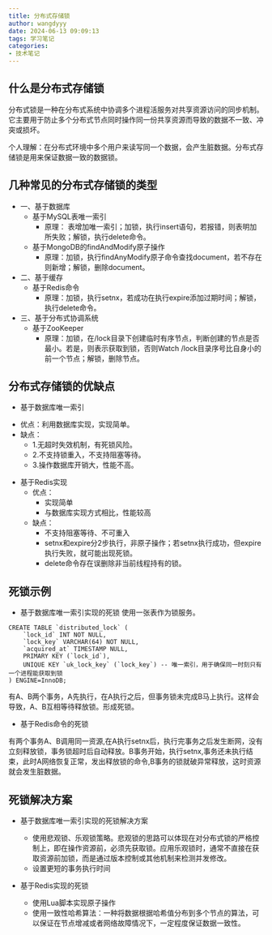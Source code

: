 ```yaml
---
title: 分布式存储锁
author: wangdyyy
date: 2024-06-13 09:09:13
tags: 学习笔记
categories:
- 技术笔记
---
```




## 什么是分布式存储锁
分布式锁是一种在分布式系统中协调多个进程活服务对共享资源访问的同步机制。它主要用于防止多个分布式节点同时操作同一份共享资源而导致的数据不一致、冲突或损坏。

个人理解：在分布式环境中多个用户来读写同一个数据，会产生脏数据。分布式存储锁是用来保证数据一致的数据锁。

## 几种常见的分布式存储锁的类型

* 一、基于数据库
    - 基于MySQL表唯一索引
        - 原理： 表增加唯一索引；加锁，执行insert语句，若报错，则表明加所失败；解锁，执行delete命令。
    - 基于MongoDB的findAndModify原子操作
      - 原理：加锁，执行findAnyModify原子命令查找document，若不存在则新增；解锁，删除document。
* 二、基于缓存
    - 基于Redis命令
      - 原理：加锁，执行setnx，若成功在执行expire添加过期时间；解锁，执行delete命令。
* 三、基于分布式协调系统
  - 基于ZooKeeper
    - 原理：加锁，在/lock目录下创建临时有序节点，判断创建的节点是否最小。若是，则表示获取到锁，否则Watch /lock目录序号比自身小的前一个节点；解锁，删除节点。

## 分布式存储锁的优缺点

* 基于数据库唯一索引
 - 优点：利用数据库实现，实现简单。
 - 缺点：
   - 1.无超时失效机制，有死锁风险。
   - 2.不支持锁重入，不支持阻塞等待。
   - 3.操作数据库开销大，性能不高。

* 基于Redis实现
  - 优点：
    - 实现简单
    - 与数据库实现方式相比，性能较高
  - 缺点：
    - 不支持阻塞等待、不可重入
    - setnx和expire分2步执行，非原子操作；若setnx执行成功，但expire执行失败，就可能出现死锁。
    - delete命令存在误删除非当前线程持有的锁。


## 死锁示例

* 基于数据库唯一索引实现的死锁
使用一张表作为锁服务。
```
CREATE TABLE `distributed_lock` (
    `lock_id` INT NOT NULL,
    `lock_key` VARCHAR(64) NOT NULL,
    `acquired_at` TIMESTAMP NULL,
    PRIMARY KEY (`lock_id`),
    UNIQUE KEY `uk_lock_key` (`lock_key`) -- 唯一索引，用于确保同一时刻只有一个进程能获取到锁
) ENGINE=InnoDB;
```
有A、B两个事务，A先执行，在A执行之后，但事务锁未完成B马上执行。这样会导致，A、B互相等待释放锁。形成死锁。

* 基于Redis命令的死锁


有两个事务A、B调用同一资源,在A执行setnx后，执行完事务之后发生断网，没有立刻释放锁，事务锁超时后自动释放。B事务开始，执行setnx,事务还未执行结束，此时A网络恢复正常，发出释放锁的命令,B事务的锁就破异常释放，这时资源就会发生脏数据。

## 死锁解决方案

* 基于数据库唯一索引实现的死锁解决方案
  - 使用悲观锁、乐观锁策略。悲观锁的思路可以体现在对分布式锁的严格控制上，即在操作资源前，必须先获取锁。应用乐观锁时，通常不直接在获取资源前加锁，而是通过版本控制或其他机制来检测并发修改。
  - 设置更短的事务执行时间

* 基于Redis实现的死锁
  - 使用Lua脚本实现原子操作
  - 使用一致性哈希算法：一种将数据根据哈希值分布到多个节点的算法，可以保证在节点增减或者网络故障情况下，一定程度保证数据一致性。